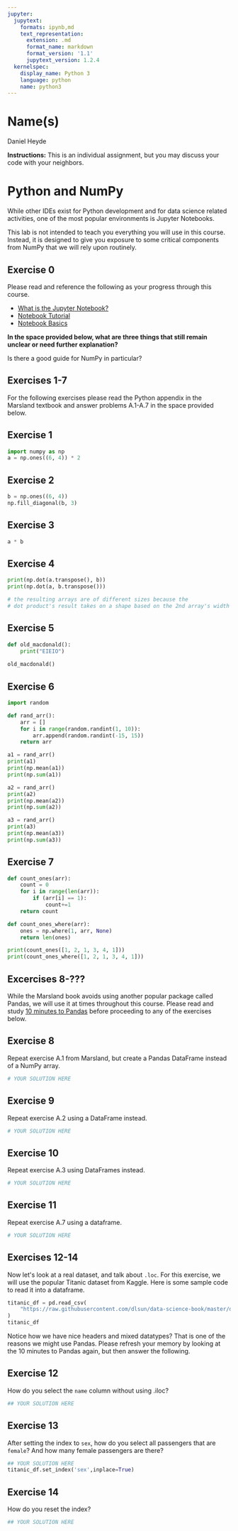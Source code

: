 ```yaml
---
jupyter:
  jupytext:
    formats: ipynb,md
    text_representation:
      extension: .md
      format_name: markdown
      format_version: '1.1'
      jupytext_version: 1.2.4
  kernelspec:
    display_name: Python 3
    language: python
    name: python3
---
```


# Name(s)
Daniel Heyde


**Instructions:** This is an individual assignment, but you may discuss your code with your neighbors.


# Python and NumPy

While other IDEs exist for Python development and for data science related activities, one of the most popular environments is Jupyter Notebooks.

This lab is not intended to teach you everything you will use in this course. Instead, it is designed to give you exposure to some critical components from NumPy that we will rely upon routinely.

## Exercise 0
Please read and reference the following as your progress through this course. 

* [What is the Jupyter Notebook?](https://nbviewer.jupyter.org/github/jupyter/notebook/blob/master/docs/source/examples/Notebook/What%20is%20the%20Jupyter%20Notebook.ipynb#)
* [Notebook Tutorial](https://www.datacamp.com/community/tutorials/tutorial-jupyter-notebook)
* [Notebook Basics](https://nbviewer.jupyter.org/github/jupyter/notebook/blob/master/docs/source/examples/Notebook/Notebook%20Basics.ipynb)

**In the space provided below, what are three things that still remain unclear or need further explanation?**


Is there a good guide for NumPy in particular?



## Exercises 1-7
For the following exercises please read the Python appendix in the Marsland textbook and answer problems A.1-A.7 in the space provided below.


## Exercise 1

```python
import numpy as np
a = np.ones((6, 4)) * 2
```

## Exercise 2

```python
b = np.ones((6, 4))
np.fill_diagonal(b, 3)
```

## Exercise 3

```python
a * b
```

## Exercise 4

```python
print(np.dot(a.transpose(), b))
print(np.dot(a, b.transpose()))

# the resulting arrays are of different sizes because the 
# dot product's result takes on a shape based on the 2nd array's width
```

## Exercise 5

```python
def old_macdonald():
    print("EIEIO")
    
old_macdonald()
```

## Exercise 6

```python
import random

def rand_arr():
    arr = []
    for i in range(random.randint(1, 10)):
        arr.append(random.randint(-15, 15))
    return arr

a1 = rand_arr()
print(a1)
print(np.mean(a1))
print(np.sum(a1))

a2 = rand_arr()
print(a2)
print(np.mean(a2))
print(np.sum(a2))

a3 = rand_arr()
print(a3)
print(np.mean(a3))
print(np.sum(a3))
```

## Exercise 7

```python
def count_ones(arr):
    count = 0
    for i in range(len(arr)):
        if (arr[i] == 1):
            count+=1
    return count

def count_ones_where(arr):
    ones = np.where(1, arr, None)
    return len(ones)

print(count_ones([1, 2, 1, 3, 4, 1]))
print(count_ones_where([1, 2, 1, 3, 4, 1]))
```

## Excercises 8-???
While the Marsland book avoids using another popular package called Pandas, we will use it at times throughout this course. Please read and study [10 minutes to Pandas](https://pandas.pydata.org/pandas-docs/stable/getting_started/10min.html) before proceeding to any of the exercises below.


## Exercise 8
Repeat exercise A.1 from Marsland, but create a Pandas DataFrame instead of a NumPy array.

```python
# YOUR SOLUTION HERE
```

## Exercise 9
Repeat exercise A.2 using a DataFrame instead.

```python
# YOUR SOLUTION HERE
```

## Exercise 10
Repeat exercise A.3 using DataFrames instead.

```python
# YOUR SOLUTION HERE
```

## Exercise 11
Repeat exercise A.7 using a dataframe.

```python
# YOUR SOLUTION HERE
```

## Exercises 12-14
Now let's look at a real dataset, and talk about ``.loc``. For this exercise, we will use the popular Titanic dataset from Kaggle. Here is some sample code to read it into a dataframe.

```python
titanic_df = pd.read_csv(
    "https://raw.githubusercontent.com/dlsun/data-science-book/master/data/titanic.csv"
)
titanic_df
```

Notice how we have nice headers and mixed datatypes? That is one of the reasons we might use Pandas. Please refresh your memory by looking at the 10 minutes to Pandas again, but then answer the following.


## Exercise 12
How do you select the ``name`` column without using .iloc?

```python
## YOUR SOLUTION HERE
```

## Exercise 13
After setting the index to ``sex``, how do you select all passengers that are ``female``? And how many female passengers are there?

```python
## YOUR SOLUTION HERE
titanic_df.set_index('sex',inplace=True)
```

## Exercise 14
How do you reset the index?

```python
## YOUR SOLUTION HERE
```

```python

```

